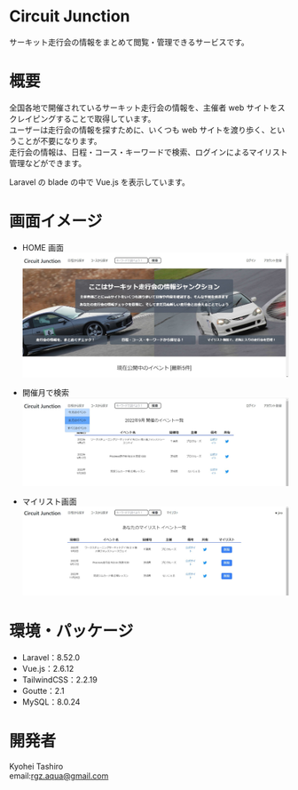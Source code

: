 # Circuit Junction

サーキット走行会の情報をまとめて閲覧・管理できるサービスです。

# 概要

全国各地で開催されているサーキット走行会の情報を、主催者 web サイトをスクレイピングすることで取得しています。<br>
ユーザーは走行会の情報を探すために、いくつも web サイトを渡り歩く、ということが不要になります。<br>
走行会の情報は、日程・コース・キーワードで検索、ログインによるマイリスト管理などができます。<br>

Laravel の blade の中で Vue.js を表示しています。

# 画面イメージ

- HOME 画面
  ![HOME画面](./home.jpg)

- 開催月で検索
  ![開催月で検索](./search.jpg)

- マイリスト画面
  ![マイリスト画面](./mylist.jpg)

# 環境・パッケージ

- Laravel：8.52.0
- Vue.js：2.6.12
- TailwindCSS：2.2.19
- Goutte：2.1
- MySQL：8.0.24

# 開発者

Kyohei Tashiro<br>
email:rgz.aqua@gmail.com
